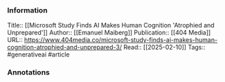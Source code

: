 
### Information
Title:: [[Microsoft Study Finds AI Makes Human Cognition 'Atrophied and Unprepared']]
Author:: [[Emanuel Maiberg]]
Publication:: [[404 Media]]
URL:: https://www.404media.co/microsoft-study-finds-ai-makes-human-cognition-atrophied-and-unprepared-3/
Read:: [[2025-02-10]]
Tags:: #generativeai 
#article

### Annotations
